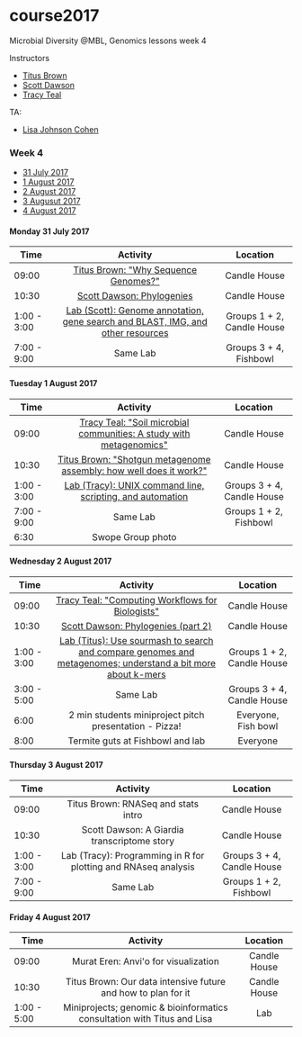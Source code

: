 # course2017
Microbial Diversity @MBL, Genomics lessons week 4

Instructors
* [Titus Brown](http://ivory.idyll.org/blog/)
* [Scott Dawson](http://dawsonlab.ucdavis.edu/DawsonLab/Welcome.html)
* [Tracy Teal](http://www.datacarpentry.org/people/)

TA:
* [Lisa Johnson Cohen](https://twitter.com/monsterbashseq)

### Week 4

* [31 July 2017](#25) <br>
* [1 August 2017](#26) <br>
* [2 August 2017](#27) <br>
* [3 Augusut 2017](#28) <br>
* [4 August 2017](#29) <br>


#### <a name="25"></a> Monday 31 July 2017
| Time       | Activity        | Location  |
| ------------- |:-------------:| :-----:|
| 09:00    | [Titus Brown: "Why Sequence Genomes?"](https://hackmd.io/IwQwbARgDATAJgMwLQFYAcBTFSAsHxJoQbLADMaAnAOw3U5mVxA=?both) | Candle House |
| 10:30 | [Scott Dawson: Phylogenies](presentations/md2017_zenphylo.pdf)  |    Candle House |
| 1:00 - 3:00 | [Lab (Scott): Genome annotation, gene search and BLAST, IMG, and other resources](https://github.com/mblmicdiv/TrunkRiver_amplicon_analysis) | Groups 1 + 2, Candle House |
| 7:00 - 9:00 | Same Lab | Groups 3 + 4, Fishbowl|

#### <a name="26"></a> Tuesday 1 August 2017
| Time       | Activity        | Location  |
| ------------- |:-------------:| :-----:|
| 09:00      | [Tracy Teal: "Soil microbial communities: A study with metagenomics"](presentations/MBL_metagenomics.pdf)    |  Candle House |
| 10:30 | [Titus Brown: "Shotgun metagenome assembly: how well does it work?"](presentations/2017-mbl-micdiv-assembly.pptx.pdf)   | Candle House   |
| 1:00 - 3:00 | [Lab (Tracy): UNIX command line, scripting, and automation](labs/command-line-workflows.md) | Groups 3 + 4, Candle House | 
| 7:00 - 9:00 | Same Lab | Groups 1 + 2, Fishbowl   |
| 6:30 | Swope Group photo |

#### <a name="27"></a> Wednesday 2 August 2017
| Time       | Activity        | Location  |
| ------------- |:-------------:| :-----:|
| 09:00      | [Tracy Teal: "Computing Workflows for Biologists"](presentations/MBL_computing_workflows.pdf)     |  Candle House |
| 10:30 | [Scott Dawson: Phylogenies (part 2)](presentations/md2017_zenphyloV2.pdf) | Candle House  |
| 1:00 - 3:00 | [Lab (Titus): Use sourmash to search and compare genomes and metagenomes; understand a bit more about k-mers](./exercises/sourmash.md)| Groups 1 + 2, Candle House   |
| 3:00 - 5:00 | Same Lab | Groups 3 + 4, Candle House |
| 6:00 | 2 min students miniproject pitch presentation - Pizza! | Everyone, Fish bowl |
| 8:00 | Termite guts at Fishbowl and lab | Everyone |

#### <a name="26"></a> Thursday 3 August 2017
| Time       | Activity        | Location  |
| ------------- |:-------------:| :-----:|
| 09:00      | Titus Brown: RNASeq and stats intro   |  Candle House |
| 10:30 | Scott Dawson: A Giardia transcriptome story   | Candle House |
| 1:00 - 3:00 | Lab (Tracy): Programming in R for plotting and RNAseq analysis  | Groups 3 + 4, Candle House |
| 7:00 - 9:00 | Same Lab   | Groups 1 + 2, Fishbowl |

#### <a name="26"></a> Friday 4 August 2017
| Time       | Activity        | Location  |
| ------------- |:-------------:| :-----:|
| 09:00      | Murat Eren: Anvi'o for visualization     |  Candle House |
| 10:30 | Titus Brown: Our data intensive future and how to plan for it   | Candle House  |
| 1:00 - 5:00 | Miniprojects; genomic & bioinformatics consultation with Titus and Lisa | Lab   |
